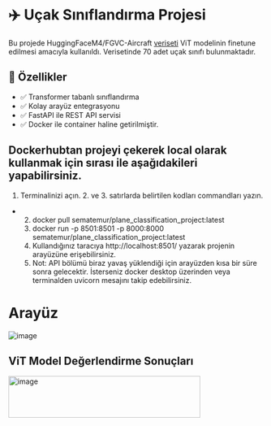 # ✈️ Uçak Sınıflandırma Projesi
Bu projede HuggingFaceM4/FGVC-Aircraft [veriseti](https://huggingface.co/datasets/HuggingFaceM4/FGVC-Aircraft) ViT modelinin finetune edilmesi amacıyla kullanıldı. Verisetinde 70 adet uçak sınıfı bulunmaktadır.  

## 🚀 Özellikler

- ✅ Transformer tabanlı sınıflandırma
- ✅ Kolay arayüz entegrasyonu
- ✅ FastAPI ile REST API servisi
- ✅ Docker ile container haline getirilmiştir.
## Dockerhubtan projeyi çekerek local olarak kullanmak için sırası ile aşağıdakileri yapabilirsiniz.
  1)  Terminalinizi açın. 2. ve 3. satırlarda belirtilen kodları commandları yazın.
- 2)  docker pull sematemur/plane_classification_project:latest 
  3)  docker run  -p 8501:8501 -p 8000:8000 sematemur/plane_classification_project:latest
  4)  Kullandığınız taracıya http://localhost:8501/ yazarak projenin arayüzüne erişebilirsiniz.
  5)  Not: API bölümü biraz yavaş yüklendiği için arayüzden kısa bir süre sonra gelecektir. İsterseniz docker desktop üzerinden veya terminalden uvicorn mesajını takip edebilirsiniz.

# Arayüz
![image](https://github.com/user-attachments/assets/ef213b37-00df-48f9-b6cd-531212d669a4)
##  ViT Model Değerlendirme Sonuçları
<img width="378" height="82" alt="image" src="https://github.com/user-attachments/assets/96b1f7cd-fe55-45d3-971a-70833707606b" />


